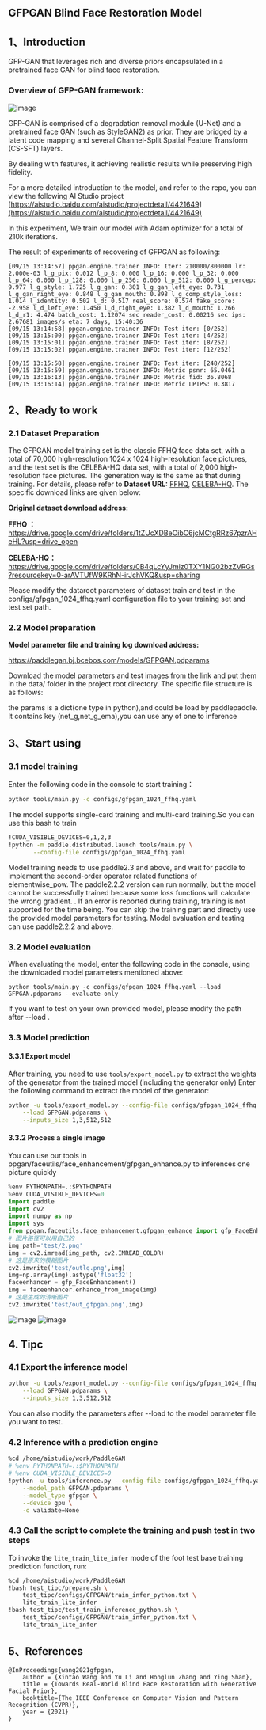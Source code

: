 ## GFPGAN Blind Face Restoration Model


## 1、Introduction

GFP-GAN that leverages rich and diverse priors encapsulated in a pretrained face GAN for blind face restoration.
### Overview of GFP-GAN framework:

![image](https://user-images.githubusercontent.com/73787862/191736718-72f5aa09-d7a9-490b-b1f8-b609208d4654.png)

GFP-GAN is comprised of a degradation removal
module (U-Net) and a pretrained face GAN (such as StyleGAN2) as prior. They are bridged by a latent code
mapping and several Channel-Split Spatial Feature Transform (CS-SFT) layers. 

By dealing with features, it achieving realistic results while preserving high fidelity.

For a more detailed introduction to the model, and refer to the repo, you can view the following AI Studio project
[https://aistudio.baidu.com/aistudio/projectdetail/4421649](https://aistudio.baidu.com/aistudio/projectdetail/4421649)

In this experiment, We train
our model with Adam optimizer for a total of 210k iterations.

The result of experiments of recovering of GFPGAN as following:

```
[09/15 13:14:57] ppgan.engine.trainer INFO: Iter: 210000/800000 lr: 2.000e-03 l_g_pix: 0.012 l_p_8: 0.000 l_p_16: 0.000 l_p_32: 0.000 l_p_64: 0.000 l_p_128: 0.000 l_p_256: 0.000 l_p_512: 0.000 l_g_percep: 9.977 l_g_style: 1.725 l_g_gan: 0.301 l_g_gan_left_eye: 0.731 l_g_gan_right_eye: 0.848 l_g_gan_mouth: 0.898 l_g_comp_style_loss: 1.014 l_identity: 0.502 l_d: 0.517 real_score: 0.574 fake_score: -2.958 l_d_left_eye: 1.450 l_d_right_eye: 1.382 l_d_mouth: 1.266 l_d_r1: 4.474 batch_cost: 1.12074 sec reader_cost: 0.00216 sec ips: 2.67681 images/s eta: 7 days, 15:40:36
[09/15 13:14:58] ppgan.engine.trainer INFO: Test iter: [0/252]
[09/15 13:15:00] ppgan.engine.trainer INFO: Test iter: [4/252]
[09/15 13:15:01] ppgan.engine.trainer INFO: Test iter: [8/252]
[09/15 13:15:02] ppgan.engine.trainer INFO: Test iter: [12/252]

[09/15 13:15:58] ppgan.engine.trainer INFO: Test iter: [248/252]
[09/15 13:15:59] ppgan.engine.trainer INFO: Metric psnr: 65.0461
[09/15 13:16:13] ppgan.engine.trainer INFO: Metric fid: 36.8068
[09/15 13:16:14] ppgan.engine.trainer INFO: Metric LPIPS: 0.3817
```

## 2、Ready to work

### 2.1 Dataset Preparation

The GFPGAN model training set is the classic FFHQ face data set, 
with a total of 70,000 high-resolution 1024 x 1024 high-resolution face pictures, 
and the test set is the CELEBA-HQ data set, with a total of 2,000 high-resolution face pictures. The generation way is the same as that during training.
For details, please refer to **Dataset URL:** [FFHQ](https://github.com/NVlabs/ffhq-dataset), [CELEBA-HQ](https://github.com/tkarras/progressive_growing_of_gans). 
The specific download links are given below:

**Original dataset download address:**

**FFHQ ：**           https://drive.google.com/drive/folders/1tZUcXDBeOibC6jcMCtgRRz67pzrAHeHL?usp=drive_open

**CELEBA-HQ：** https://drive.google.com/drive/folders/0B4qLcYyJmiz0TXY1NG02bzZVRGs?resourcekey=0-arAVTUfW9KRhN-irJchVKQ&usp=sharing


Please modify the dataroot parameters of dataset train and test in the configs/gfpgan_1024_ffhq.yaml configuration file to your training set and test set path.


### 2.2 Model preparation

**Model parameter file and training log download address:**

https://paddlegan.bj.bcebos.com/models/GFPGAN.pdparams

Download the model parameters and test images from the link and put them in the data/ folder in the project root directory. The specific file structure is as follows:

the params is a dict(one type in python),and could be load by paddlepaddle. It contains key (net_g,net_g_ema),you can use any of one to inference

## 3、Start using

### 3.1 model training

Enter the following code in the console to start training：

 ```bash
 python tools/main.py -c configs/gfpgan_1024_ffhq.yaml
 ```

The model supports single-card training and multi-card training.So you can use this bash to train

 ```bash
!CUDA_VISIBLE_DEVICES=0,1,2,3
!python -m paddle.distributed.launch tools/main.py \
        --config-file configs/gpfgan_1024_ffhq.yaml
 ```

Model training needs to use paddle2.3 and above, and wait for paddle to implement the second-order operator related functions of elementwise_pow. The paddle2.2.2 version can run normally, but the model cannot be successfully trained because some loss functions will calculate the wrong gradient. . If an error is reported during training, training is not supported for the time being. You can skip the training part and directly use the provided model parameters for testing. Model evaluation and testing can use paddle2.2.2 and above.



### 3.2 Model evaluation

When evaluating the model, enter the following code in the console, using the downloaded model parameters mentioned above:

 ```shell
python tools/main.py -c configs/gfpgan_1024_ffhq.yaml --load GFPGAN.pdparams --evaluate-only
 ```

If you want to test on your own provided model, please modify the path after --load .



### 3.3 Model prediction

#### 3.3.1 Export model

After training, you need to use ``tools/export_model.py`` to extract the weights of the generator from the trained model (including the generator only)
Enter the following command to extract the model of the generator:

```bash
python -u tools/export_model.py --config-file configs/gfpgan_1024_ffhq.yaml \
    --load GFPGAN.pdparams \
    --inputs_size 1,3,512,512
```


#### 3.3.2 Process a single image

You can use our tools in ppgan/faceutils/face_enhancement/gfpgan_enhance.py to inferences one picture quickly
```python
%env PYTHONPATH=.:$PYTHONPATH
%env CUDA_VISIBLE_DEVICES=0
import paddle
import cv2
import numpy as np
import sys
from ppgan.faceutils.face_enhancement.gfpgan_enhance import gfp_FaceEnhancement
# 图片路径可以用自己的
img_path='test/2.png'
img = cv2.imread(img_path, cv2.IMREAD_COLOR)
# 这是原来的模糊图片
cv2.imwrite('test/outlq.png',img)
img=np.array(img).astype('float32')
faceenhancer = gfp_FaceEnhancement()
img = faceenhancer.enhance_from_image(img)
# 这是生成的清晰图片
cv2.imwrite('test/out_gfpgan.png',img)
```

![image](https://user-images.githubusercontent.com/73787862/191741112-b813a02c-6b19-4591-b80d-0bf5ce8ad07e.png)
![image](https://user-images.githubusercontent.com/73787862/191741242-1f365048-ba25-450f-8abc-76e74d8786f8.png)




## 4. Tipc

### 4.1 Export the inference model

```bash
python -u tools/export_model.py --config-file configs/gfpgan_1024_ffhq.yaml \
    --load GFPGAN.pdparams \
    --inputs_size 1,3,512,512
```

You can also modify the parameters after --load to the model parameter file you want to test.



### 4.2 Inference with a prediction engine

```bash
%cd /home/aistudio/work/PaddleGAN
# %env PYTHONPATH=.:$PYTHONPATH
# %env CUDA_VISIBLE_DEVICES=0
!python -u tools/inference.py --config-file configs/gfpgan_1024_ffhq.yaml \
    --model_path GFPGAN.pdparams \
    --model_type gfpgan \
    --device gpu \
    -o validate=None
```


### 4.3 Call the script to complete the training and push test in two steps

To invoke the `lite_train_lite_infer` mode of the foot test base training prediction function, run:

```bash
%cd /home/aistudio/work/PaddleGAN
!bash test_tipc/prepare.sh \
    test_tipc/configs/GFPGAN/train_infer_python.txt \
    lite_train_lite_infer
!bash test_tipc/test_train_inference_python.sh \
    test_tipc/configs/GFPGAN/train_infer_python.txt \
    lite_train_lite_infer
```



## 5、References

```
@InProceedings{wang2021gfpgan,
    author = {Xintao Wang and Yu Li and Honglun Zhang and Ying Shan},
    title = {Towards Real-World Blind Face Restoration with Generative Facial Prior},
    booktitle={The IEEE Conference on Computer Vision and Pattern Recognition (CVPR)},
    year = {2021}
}
```
